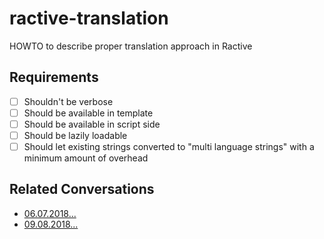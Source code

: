 # ractive-translation
HOWTO to describe proper translation approach in Ractive 

## Requirements 

- [ ] Shouldn't be verbose
- [ ] Should be available in template 
- [ ] Should be available in script side 
- [ ] Should be lazily loadable 
- [ ] Should let existing strings converted to "multi language strings" with a minimum amount of overhead

## Related Conversations 

* [06.07.2018...](https://gitter.im/ractivejs/ractive?at=5b3f946633b0282df405e475)
* [09.08.2018...](https://gitter.im/ractivejs/ractive?at=5b6c1487179f842c9713abc4)

